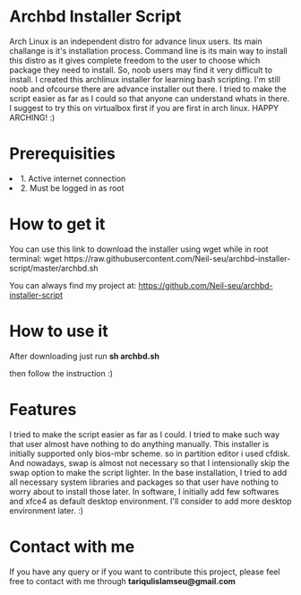 
<h1> Archbd Installer Script </h1>
<body>

<p> Arch Linux is an independent distro for advance linux users. Its main challange is it's installation process. Command line is its main way to install this distro as it gives complete freedom to the user to choose which package they need to install. So, noob users may find it very difficult to install. I created this archlinux installer for learning bash scripting. I'm still noob and ofcourse there are advance installer out there. I tried to make the script easier as far as I could so that anyone can understand whats in there. I suggest to try this on virtualbox first if you are first in arch linux. HAPPY ARCHING! :) </p>

<h1> Prerequisities</h1>
<p>
<li>1. Active internet connection</li>
<li>2. Must be logged in as root</li>
</p>

<h1>How to get it</h1>
<p>
You can use this link to download the installer using wget while in root terminal:
wget https://raw.githubusercontent.com/Neil-seu/archbd-installer-script/master/archbd.sh

You can always find my project at:
https://github.com/Neil-seu/archbd-installer-script
</p>

<h1>How to use it</h1>
<p>After downloading just run
<b>sh archbd.sh</b>

then follow the instruction :)
</p>

<h1> Features </h1>
<p>
I tried to make the script easier as far as I could. I tried to make such way that user almost have nothing to do anything manually. This installer is initially supported only bios-mbr scheme. so in partition editor i used cfdisk. And nowadays, swap is almost not necessary so that I intensionally skip the swap option to make the script lighter. In the base installation, I tried to add all necessary system libraries and packages so that user have nothing to worry about to install those later. In software, I initially add few softwares and xfce4 as default desktop environment. I'll consider to add more desktop environment later. :)
</p>

<h1> Contact with me </h1>
<p>If you have any query or if you want to contribute this project, please feel free to contact with me through 
<b> tariqulislamseu@gmail.com </b>
</p>

</body>
